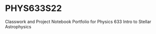 # PHYS633S22
Classwork and Project Notebook Portfolio for Physics 633 Intro to Stellar Astrophysics
